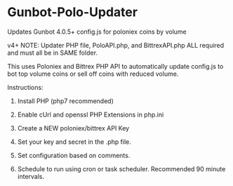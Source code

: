 # Gunbot-Polo-Updater
Updates Gunbot 4.0.5+ config.js for poloniex coins by volume

v4+ NOTE: Updater PHP file, PoloAPI.php, and BittrexAPI.php ALL required and must all be in SAME folder.

This uses Poloniex and Bittrex PHP API to automatically update config.js to bot top volume coins or sell off coins with reduced volume.

Instructions:

1) Install PHP (php7 recommended)

2) Enable cUrl and openssl PHP Extensions in php.ini 

3) Create a NEW poloniex/bittrex API Key

4) Set your key and secret in the .php file.

5) Set configuration based on comments.

6) Schedule to run using cron or task scheduler. Recommended 90 minute intervals.
